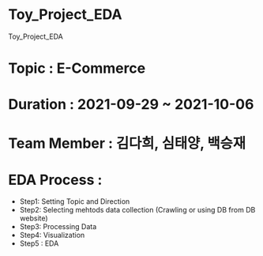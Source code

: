 # Toy_Project_EDA
Toy_Project_EDA
# Topic : E-Commerce
# Duration : 2021-09-29 ~ 2021-10-06
# Team Member : 김다희, 심태양, 백승재
# EDA Process :
 - Step1: Setting Topic and Direction
 - Step2: Selecting mehtods data collection (Crawling or using DB from DB website)
 - Step3: Processing Data
 - Step4: Visualization
 - Step5 : EDA

